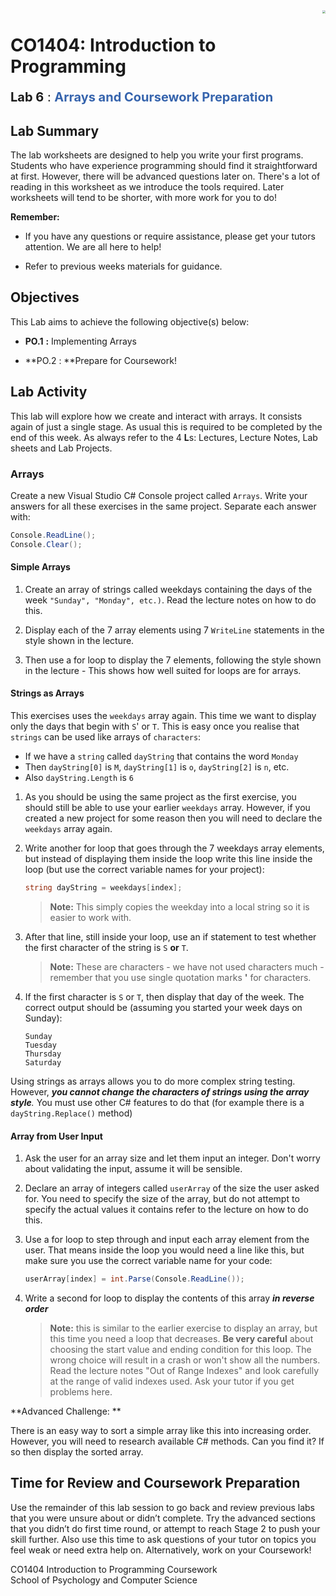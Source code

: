 <img align="right" src="https://raw.githubusercontent.com/UCLAN-Programming/CO1404/70743259b9a3cc7da1aa57548388b5b7c5703dc6/Images/uclan-logo-2020.svg" style="zoom:30%" />



# CO1404: Introduction to Programming

<p style="font-size:20px;"> <b>Lab 6</b> : <span style="color:#3664ad;" ><b>Arrays and Coursework Preparation </b></span></p>



## Lab Summary

The lab worksheets are designed to help you write your first programs. Students who have experience programming should find it straightforward at first. However, there will be advanced questions later on. There's a lot of reading in this worksheet as we introduce the tools required. Later worksheets will tend to be shorter, with more work for you to do!

**Remember:** 

- If you have any questions or require assistance, please get your tutors attention. We are all here to help!

- Refer to previous weeks materials for guidance. 



## **Objectives**

This Lab aims to achieve the following objective(s) below:

- **PO.1** **:** Implementing Arrays

- **PO.2 : **Prepare for Coursework!

  



## Lab Activity

This lab will explore how we create and interact with arrays. It consists again of just a single stage. As usual this is required to be completed by the end of this week. As always refer to the 4 **L**s: Lectures, Lecture Notes, Lab sheets and Lab Projects. 



### Arrays

Create a new Visual Studio C# Console project called `Arrays`. Write your answers for all these exercises in the same project. Separate each answer with:

```c#
Console.ReadLine();
Console.Clear();
```



#### Simple Arrays

1. Create an array of strings called weekdays containing the days of the week `"Sunday", "Monday", etc.)`. Read the lecture notes on how to do this.

   

2. Display each of the 7 array elements using 7 `WriteLine` statements in the style shown in the lecture.

   

3. Then use a for loop to display the 7 elements, following the style shown in the lecture - This shows how well suited for loops are for arrays.

   

#### Strings as Arrays

This exercises uses the `weekdays` array again. This time we want to display only the days that begin with `S`' or `T`. This is easy once you realise that `strings` can be used like arrays of `characters`:

- If we have a `string` called `dayString` that contains the word `Monday`
- Then `dayString[0]` is `M`, `dayString[1]` is `o`, `dayString[2]` is `n`, etc.
- Also `dayString.Length` is `6`



1. As you should be using the same project as the first exercise, you should still be able to use your earlier `weekdays` array. However, if you created a new project for some reason then you will need to declare the `weekdays` array again.

   

2. Write another for loop that goes through the 7 weekdays array elements, but instead of displaying them inside the loop write this line inside the loop (but use the correct variable names for your project):

   ```c#
   string dayString = weekdays[index];
   ```

   > **Note:** This simply copies the weekday into a local string so it is easier to work with.

   

3. After that line, still inside your loop, use an if statement to test whether the first character of the string is `S` **or** `T`. 

   > **Note:** These are characters - we have not used characters much - remember that you use single quotation marks **'** for characters.

4. If the first character is `S` or `T`, then display that day of the week. The correct output should be (assuming you started your week days on Sunday):

   ```test
   Sunday
   Tuesday
   Thursday
   Saturday
   ```



Using strings as arrays allows you to do more complex string testing. However,  ***you cannot change the characters of strings using the array style**.* You must use other C# features to do that (for example there is a `dayString.Replace()` method)



#### Array from User Input

1. Ask the user for an array size and let them input an integer. Don't worry about validating the input, assume it will be sensible.

   

2. Declare an array of integers called `userArray` of the size the user asked for. You need to specify the size of the array, but do not attempt to specify the actual values it contains refer to the lecture on how to do this.

   

3. Use a for loop to step through and input each array element from the user. That means inside the loop you would need a line like this, but make sure you use the correct variable name for your code:

   ```c#
   userArray[index] = int.Parse(Console.ReadLine());
   ```

4. Write a second for loop to display the contents of this array ***in reverse order***

   > **Note:** this is similar to the earlier exercise to display an array, but this time you need a loop that decreases. **Be very careful** about choosing the start value and ending condition for this loop. The wrong choice will result in a crash or won't show all the numbers. Read the lecture notes "Out of Range Indexes" and look carefully at the range of valid indexes used. Ask your tutor if you get problems here.



**Advanced Challenge: ** 

There is an easy way to sort a simple array like this into increasing order. However, you will need to research available C# methods. Can you find it? If so then display the sorted array.



## Time for Review and Coursework Preparation

Use the remainder of this lab session to go back and review previous labs that you were unsure about or didn’t complete. Try the advanced sections that you didn’t do first time round, or attempt to reach Stage 2 to push your skill further. Also use this time to ask questions of your tutor on topics you feel weak or need extra help on. Alternatively, work on your Coursework!



<div class=module-footer>
  <div class=footer-text>CO1404 Introduction to Programming Coursework</div>
  <div class=footer-text>School of Psychology and Computer Science</div>
</div>